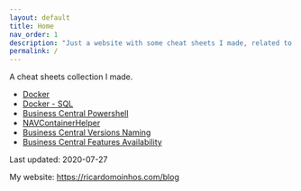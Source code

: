 ```yaml
---
layout: default
title: Home
nav_order: 1
description: "Just a website with some cheat sheets I made, related to Docker, Business Central and others I may find useful."
permalink: /
---
```


A cheat sheets collection I made.

  * [Docker](https://ricardopaiva.github.io/cheatsheet/docker-cheat-sheet/)
  * [Docker - SQL](https://ricardopaiva.github.io/cheatsheet/docker-sql-cheat-sheet/)
  * [Business Central Powershell](https://ricardopaiva.github.io/cheatsheet/business-central-powershell-cheat-sheet/)
  * [NAVContainerHelper](https://ricardopaiva.github.io/cheatsheet/business-central-navcontainerhelper-cheat-sheet/)
  * [Business Central Versions Naming](https://ricardopaiva.github.io/cheatsheet/business-central-versions-naming/)
  * [Business Central Features Availability](https://ricardopaiva.github.io/cheatsheet/business-central-features-availability/)

Last updated: 2020-07-27

My website: https://ricardomoinhos.com/blog